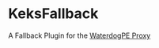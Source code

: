 # KeksFallback
A Fallback Plugin for the [WaterdogPE Proxy](https://github.com/WaterdogPE/WaterdogPE)
